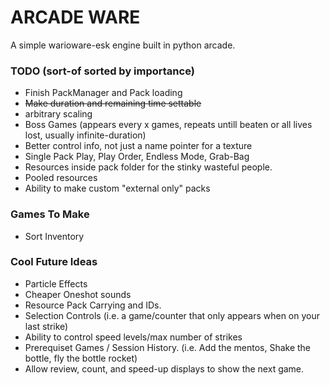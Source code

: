 # ARCADE WARE
A simple warioware-esk engine built in python arcade.

### TODO (sort-of sorted by importance)
- Finish PackManager and Pack loading
- ~~Make duration and remaining time settable~~
- arbitrary scaling
- Boss Games (appears every x games, repeats untill beaten or all lives lost, usually infinite-duration)
- Better control info, not just a name pointer for a texture
- Single Pack Play, Play Order, Endless Mode, Grab-Bag
- Resources inside pack folder for the stinky wasteful people.
- Pooled resources
- Ability to make custom "external only" packs

### Games To Make
- Sort Inventory

### Cool Future Ideas
- Particle Effects
- Cheaper Oneshot sounds
- Resource Pack Carrying and IDs.
- Selection Controls (i.e. a game/counter that only appears when on your last strike)
- Ability to control speed levels/max number of strikes
- Prerequiset Games / Session History. (i.e. Add the mentos, Shake the bottle, fly the bottle rocket)
- Allow review, count, and speed-up displays to show the next game.
